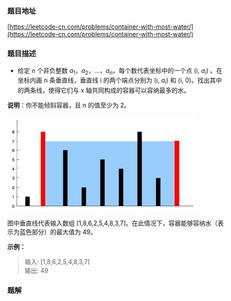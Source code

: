 ### 题目地址

[https://leetcode-cn.com/problems/container-with-most-water/](https://leetcode-cn.com/problems/container-with-most-water/)

### 题目描述

- 给定 n 个非负整数 $a_1$，$a_2$，...，$a_n$，每个数代表坐标中的一个点 (i, $a_i$) 。在坐标内画 n 条垂直线，垂直线 i 的两个端点分别为 (i, $a_i$) 和 (i, 0)。找出其中的两条线，使得它们与 x 轴共同构成的容器可以容纳最多的水。

**说明**：你不能倾斜容器，且 n 的值至少为 2。

![](https://github.com/xuxiaochenIT/problemset/blob/master/pic/tencent50_11_container-with-most-water.jpg)

图中垂直线代表输入数组 [1,8,6,2,5,4,8,3,7]。在此情况下，容器能够容纳水（表示为蓝色部分）的最大值为 49。

**示例：**

> 输入: [1,8,6,2,5,4,8,3,7]  
> 输出: 49

### 题解

```


```
